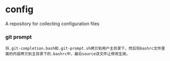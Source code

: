 # config
A repository for collecting configuration files

### git prompt
    将.git-completion.bash和.git-prompt.sh拷贝到用户主目录下，然后将bashrc文件里面的内容拷贝到主目录下的.bashrc中，最后source该文件让修改生效。
